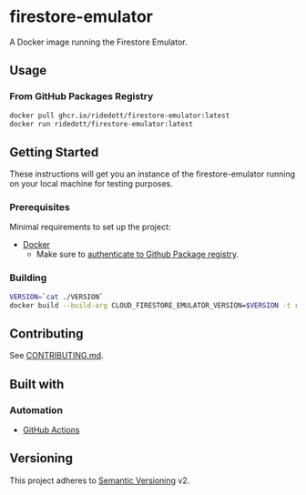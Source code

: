 # firestore-emulator

A Docker image running the Firestore Emulator.

## Usage

### From GitHub Packages Registry

```bash
docker pull ghcr.io/ridedott/firestore-emulator:latest
docker run ridedott/firestore-emulator:latest
```

## Getting Started

These instructions will get you an instance of the firestore-emulator running on
your local machine for testing purposes.

### Prerequisites

Minimal requirements to set up the project:

- [Docker](https://docs.docker.com/install/)
  - Make sure to
    [authenticate to Github Package registry](https://help.github.com/en/articles/configuring-docker-for-use-with-github-package-registry#authenticating-to-github-package-registry).

### Building

```bash
VERSION=`cat ./VERSION`
docker build --build-arg CLOUD_FIRESTORE_EMULATOR_VERSION=$VERSION -t ridedott/firestore-emulator:latest .
```

## Contributing

See [CONTRIBUTING.md](./CONTRIBUTING.md).

## Built with

### Automation

- [GitHub Actions](https://github.com/features/actions)

## Versioning

This project adheres to [Semantic Versioning](http://semver.org) v2.
